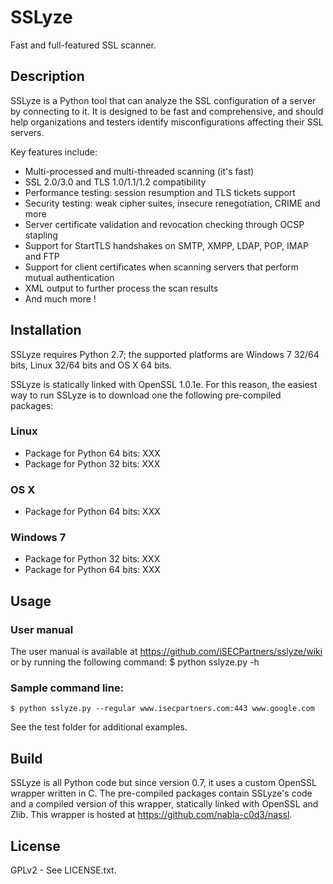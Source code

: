 SSLyze
======

Fast and full-featured SSL scanner.


Description
-----------

SSLyze is a Python tool that can analyze the SSL configuration of a server by
connecting to it. It is designed to be fast and comprehensive, and should help
organizations and testers identify misconfigurations affecting their SSL
servers.

Key features include:
* Multi-processed and multi-threaded scanning (it's fast)
* SSL 2.0/3.0 and TLS 1.0/1.1/1.2 compatibility
* Performance testing: session resumption and TLS tickets support
* Security testing: weak cipher suites, insecure renegotiation, CRIME and more
* Server certificate validation and revocation checking through OCSP stapling
* Support for StartTLS handshakes on SMTP, XMPP, LDAP, POP, IMAP and FTP
* Support for client certificates when scanning servers that perform mutual authentication
* XML output to further process the scan results
* And much more !


Installation
------------

SSLyze requires Python 2.7; the supported platforms are Windows 7 32/64 bits, 
Linux 32/64 bits and OS X 64 bits.

SSLyze is statically linked with OpenSSL 1.0.1e. For this reason, the easiest 
way to run SSLyze is to download one the following pre-compiled packages:

### Linux

* Package for Python 64 bits: XXX
* Package for Python 32 bits: XXX

### OS X

* Package for Python 64 bits: XXX

### Windows 7
* Package for Python 32 bits: XXX
* Package for Python 64 bits: XXX


Usage
-----

### User manual

The user manual is available at https://github.com/iSECPartners/sslyze/wiki or
by running the following command:
	$ python sslyze.py -h


### Sample command line:

	$ python sslyze.py --regular www.isecpartners.com:443 www.google.com

See the test folder for additional examples.


Build
-----

SSLyze is all Python code but since version 0.7, it uses a custom OpenSSL 
wrapper written in C. The pre-compiled packages contain SSLyze's code and a 
compiled version of this wrapper, statically linked with OpenSSL and Zlib. This 
wrapper is hosted at https://github.com/nabla-c0d3/nassl.


License
--------

GPLv2 - See LICENSE.txt.
